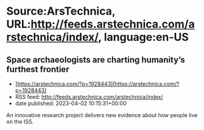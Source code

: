 # Source:ArsTechnica, URL:http://feeds.arstechnica.com/arstechnica/index/, language:en-US

## Space archaeologists are charting humanity’s furthest frontier
 - [https://arstechnica.com/?p=1928443](https://arstechnica.com/?p=1928443)
 - RSS feed: http://feeds.arstechnica.com/arstechnica/index/
 - date published: 2023-04-02 10:15:31+00:00

An innovative research project delivers new evidence about how people live on the ISS.

